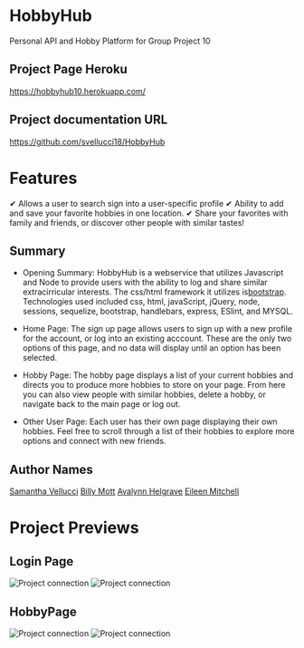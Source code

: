 # HobbyHub
Personal API and Hobby Platform for Group Project 10


## Project Page Heroku
https://hobbyhub10.herokuapp.com/


## Project documentation URL
https://github.com/svellucci18/HobbyHub

# Features
&#10004; Allows a user to search sign into a user-specific profile
&#10004; Ability to add and save your favorite hobbies in one location.
&#10004; Share your favorites with family and friends, or discover other people with similar tastes!

## Summary
- Opening Summary: HobbyHub is a webservice that utilizes Javascript and Node to provide users with the ability to log and share similar extracirricular interests. The css/html framework it utilizes is[bootstrap](https://getbootstrap.com/docs/4.0/components/navbar/). Technologies used included css, html, javaScript, jQuery, node, sessions, sequelize, bootstrap, handlebars, express, ESlint, and MYSQL.

- Home Page: The sign up page allows users to sign up with a new profile for the account, or log into an existing acccount. These are the only two options of this page, and no data will display until an option has been selected.

- Hobby Page: The hobby page displays a list of your current hobbies and directs you to produce more hobbies to store on your page. From here you can also view people with similar hobbies, delete a hobby, or navigate back to the main page or log out. 

- Other User Page: Each user has their own page displaying their own hobbies. Feel free to scroll through a list of their hobbies to explore more options and connect with new friends.

## Author Names
[Samantha Vellucci](https://github.com/svellucci18)
[Billy Mott](https://github.com/Billygm)
[Avalynn Helgrave](https://github.com/avalynnw)
[Eileen Mitchell](https://github.com/eileenhlmitchell19)

# Project Previews

## Login Page
![Project connection](../HobbyHub/public/images/Login.png)
![Project connection](../HobbyHub/public/images/LoginMobile.png)

## HobbyPage
![Project connection](../HobbyHub/public/images/HobbyPage.png)
![Project connection](../HobbyHub/public/images/HobbyPageMobile.png)
